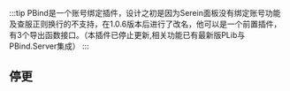 :::tip
PBind是一个账号绑定插件，设计之初是因为Serein面板没有绑定账号功能及查服正则换行的不支持，在1.0.6版本后进行了改名，他可以是一个前置插件，有3个导出函数接口。（本插件已停止更新,相关功能已有最新版PLib与PBind.Server集成）
:::

## 停更
